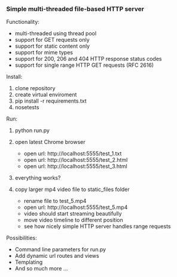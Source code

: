### Simple multi-threaded file-based HTTP server

Functionality:

* multi-threaded using thread pool
* support for GET requests only
* support for static content only
* support for mime types
* support for 200, 206 and 404 HTTP response status codes
* support for single range HTTP GET requests (RFC 2616)

Install:

1. clone repository
2. create virtual enviroment
3. pip install -r requirements.txt
4. nosetests

Run:

1. python run.py
2. open latest Chrome browser
    * open url: http://localhost:5555/test_1.txt
    * open url: http://localhost:5555/test_2.html
    * open url: http://localhost:5555/test_3.html

3. everything works?
4. copy larger mp4 video file to static_files folder

    * rename file to test_5.mp4
    * open url: http://localhost:5555/test_5.mp4
    * video should start streaming beautifully
    * move video timeline to different position
    * see how nicely simple HTTP server handles range requests

Possibilities:

* Command line parameters for run.py
* Add dynamic url routes and views
* Templating
* And so much more ...


